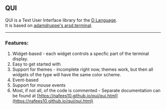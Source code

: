 ## QUI
QUI is a Text User Interface library for the [D Language](http://dlang.org/).  
It is based on [adamdruppe's arsd.terminal](https://github.com/adamdruppe/arsd/blob/master/terminal.d).  

---

### Features:
1. Widget-based - each widget controls a specfic part of the terminal display.
2. Easy to get started with
3. Support for themes - incomplete right now, themes work, but then all widgets of the type will have the same color scheme.
4. Event-based
5. Support for mouse events
6. Most, if not all, of the code is commented - Separate documentation can be found at [https://nafees10.github.io/qui/qui.html](https://nafees10.github.io/qui/qui.html)